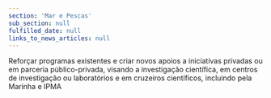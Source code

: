 ```yaml
---
section: 'Mar e Pescas'
sub_section: null
fulfilled_date: null
links_to_news_articles: null
---
```


Reforçar programas existentes e criar novos apoios a iniciativas privadas ou em parceria público-privada, visando a investigação científica, em centros de investigação ou laboratórios e em cruzeiros científicos, incluindo pela Marinha e IPMA